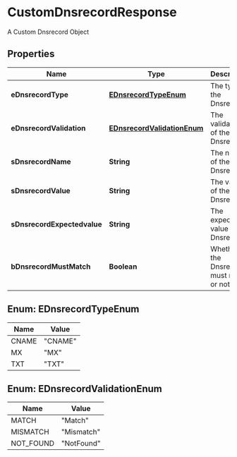 

# CustomDnsrecordResponse

A Custom Dnsrecord Object

## Properties

| Name | Type | Description | Notes |
|------------ | ------------- | ------------- | -------------|
|**eDnsrecordType** | [**EDnsrecordTypeEnum**](#EDnsrecordTypeEnum) | The type of the Dnsrecord |  |
|**eDnsrecordValidation** | [**EDnsrecordValidationEnum**](#EDnsrecordValidationEnum) | The validation of the Dnsrecord |  |
|**sDnsrecordName** | **String** | The name of the Dnsrecord |  |
|**sDnsrecordValue** | **String** | The value of the Dnsrecord |  [optional] |
|**sDnsrecordExpectedvalue** | **String** | The expected value of the Dnsrecord |  [optional] |
|**bDnsrecordMustMatch** | **Boolean** | Whether the Dnsrecord must match or not |  |



## Enum: EDnsrecordTypeEnum

| Name | Value |
|---- | -----|
| CNAME | &quot;CNAME&quot; |
| MX | &quot;MX&quot; |
| TXT | &quot;TXT&quot; |



## Enum: EDnsrecordValidationEnum

| Name | Value |
|---- | -----|
| MATCH | &quot;Match&quot; |
| MISMATCH | &quot;Mismatch&quot; |
| NOT_FOUND | &quot;NotFound&quot; |




